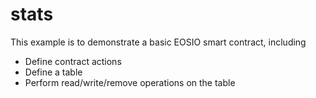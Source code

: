 # stats

This example is to demonstrate a basic EOSIO smart contract, including

- Define contract actions
- Define a table
- Perform read/write/remove operations on the table
